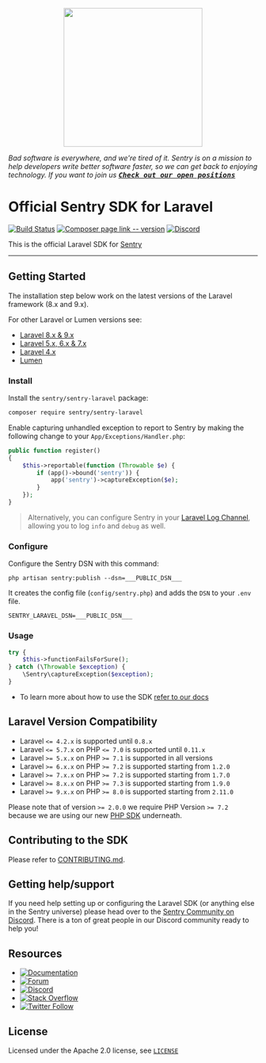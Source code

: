 <p align="center">
    <a href="https://sentry.io" target="_blank" align="center">
        <img src="https://sentry-brand.storage.googleapis.com/sentry-logo-black.png" width="280">
    </a>
</p>

_Bad software is everywhere, and we're tired of it. Sentry is on a mission to help developers write better software faster, so we can get back to enjoying technology. If you want to join us [<kbd>**Check out our open positions**</kbd>](https://sentry.io/careers/)_

# Official Sentry SDK for Laravel

[![Build Status](https://img.shields.io/github/checks-status/getsentry/sentry-laravel/master)](https://github.com/getsentry/sentry-laravel/actions)
[![Composer page link -- version](https://img.shields.io/packagist/v/getsentry/sentry-lararvel.svg)](https://packagist.org/packages/sentry/sentry-laravel)
[![Discord](https://img.shields.io/discord/621778831602221064)](https://discord.gg/cWnMQeA)

This is the official Laravel SDK for [Sentry](https://sentry.io/)

---

## Getting Started

The installation step below work on the latest versions of the Laravel framework (8.x and 9.x).

For other Laravel or Lumen versions see:

- [Laravel 8.x & 9.x](https://docs.sentry.io/platforms/php/guides/laravel/)
- [Laravel 5.x, 6.x & 7.x](https://docs.sentry.io/platforms/php/guides/laravel/other-versions/laravel5-6-7/)
- [Laravel 4.x](https://docs.sentry.io/platforms/php/guides/laravel/other-versions/laravel4/)
- [Lumen](https://docs.sentry.io/platforms/php/guides/laravel/other-versions/lumen/)

### Install

Install the `sentry/sentry-laravel` package:

```bash
composer require sentry/sentry-laravel
```

Enable capturing unhandled exception to report to Sentry by making the following change to your `App/Exceptions/Handler.php`:

```php {filename:App/Exceptions/Handler.php}
public function register()
{
    $this->reportable(function (Throwable $e) {
        if (app()->bound('sentry')) {
            app('sentry')->captureException($e);
        }
    });
}
```

> Alternatively, you can configure Sentry in your [Laravel Log Channel](https://docs.sentry.io/platforms/php/guides/laravel/usage/#log-channels), allowing you to log `info` and `debug` as well.

### Configure

Configure the Sentry DSN with this command:

```shell
php artisan sentry:publish --dsn=___PUBLIC_DSN___
```

It creates the config file (`config/sentry.php`) and adds the `DSN` to your `.env` file.

```shell {filename:.env}
SENTRY_LARAVEL_DSN=___PUBLIC_DSN___
```

### Usage

```php
try {
    $this->functionFailsForSure();
} catch (\Throwable $exception) {
    \Sentry\captureException($exception);
}
```

- To learn more about how to use the SDK [refer to our docs](https://docs.sentry.io/platforms/php/guides/laravel/)

## Laravel Version Compatibility

- Laravel `<= 4.2.x` is supported until `0.8.x`
- Laravel `<= 5.7.x` on PHP `<= 7.0` is supported until `0.11.x`
- Laravel `>= 5.x.x` on PHP `>= 7.1` is supported in all versions
- Laravel `>= 6.x.x` on PHP `>= 7.2` is supported starting from `1.2.0`
- Laravel `>= 7.x.x` on PHP `>= 7.2` is supported starting from `1.7.0`
- Laravel `>= 8.x.x` on PHP `>= 7.3` is supported starting from `1.9.0`
- Laravel `>= 9.x.x` on PHP `>= 8.0` is supported starting from `2.11.0`

Please note that of version `>= 2.0.0` we require PHP Version `>= 7.2` because we are using our new [PHP SDK](https://github.com/getsentry/sentry-php) underneath.

## Contributing to the SDK

Please refer to [CONTRIBUTING.md](CONTRIBUTING.md).

## Getting help/support

If you need help setting up or configuring the Laravel SDK (or anything else in the Sentry universe) please head over to the [Sentry Community on Discord](https://discord.com/invite/Ww9hbqr). There is a ton of great people in our Discord community ready to help you!

## Resources

- [![Documentation](https://img.shields.io/badge/documentation-sentry.io-green.svg)](https://docs.sentry.io/quickstart/)
- [![Forum](https://img.shields.io/badge/forum-sentry-green.svg)](https://forum.sentry.io/c/sdks)
- [![Discord](https://img.shields.io/discord/621778831602221064)](https://discord.gg/Ww9hbqr)
- [![Stack Overflow](https://img.shields.io/badge/stack%20overflow-sentry-green.svg)](http://stackoverflow.com/questions/tagged/sentry)
- [![Twitter Follow](https://img.shields.io/twitter/follow/getsentry?label=getsentry&style=social)](https://twitter.com/intent/follow?screen_name=getsentry)

## License

Licensed under the Apache 2.0 license, see [`LICENSE`](LICENSE)
